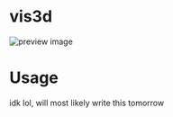 # vis3d
![preview image](https://github.com/LukasDrsman/vis3d/blob/main/assets/coil.png)

# Usage
idk lol, will most likely write this tomorrow
